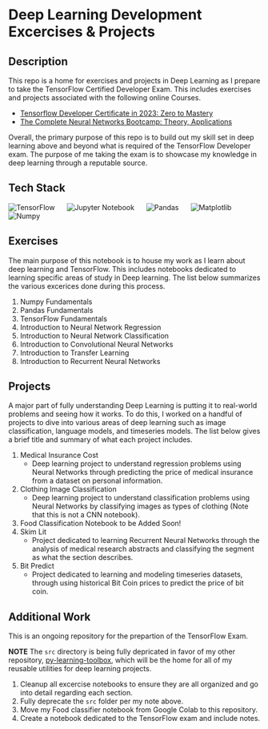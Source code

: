 # Deep Learning Development Excercises & Projects

## Description
This repo is a home for exercises and projects in Deep Learning as I prepare to take the TensorFlow Certified Developer Exam. This includes exercises and projects associated with the following online Courses.

- [Tensorflow Developer Certificate in 2023: Zero to Mastery](https://www.udemy.com/course/tensorflow-developer-certificate-machine-learning-zero-to-mastery/)
- [The Complete Neural Networks Bootcamp: Theory, Applications](https://www.udemy.com/course/the-complete-neural-networks-bootcamp-theory-applications/)

Overall, the primary purpose of this repo is to build out my skill set in deep learning above and beyond what is required of the TensorFlow Developer exam. The purpose of me taking the exam is to showcase my knowledge in deep learning through a reputable source.

## Tech Stack
<img style="padding-right:20px;" alt="TensorFlow" src="https://img.shields.io/badge/TensorFlow-%23FF6F00.svg?style=for-the-badge&logo=TensorFlow&logoColor=whitee"/>
<img style="padding-right:20px;" alt="Jupyter Notebook" src="https://img.shields.io/badge/jupyter-%23FA0F00.svg?style=for-the-badge&logo=jupyter&logoColor=white"/>
<img style="padding-right:20px;" alt="Pandas" src="https://img.shields.io/badge/pandas-%23150458.svg?style=for-the-badge&logo=pandas&logoColor=white"/>
<img style="padding-right:20px;" alt="Matplotlib" src="https://img.shields.io/badge/Matplotlib-%23ffffff.svg?style=for-the-badge&logo=Matplotlib&logoColor=black)"/>
<img style="padding-right:20px;" alt="Numpy" src="https://img.shields.io/badge/numpy-%23013243.svg?style=for-the-badge&logo=numpy&logoColor=white"/>


## Exercises
The main purpose of this notebook is to house my work as I learn about deep learning and TensorFlow. This includes notebooks dedicated to learning specific areas of study in Deep learning. The list below summarizes the various excerices done during this process.

1. Numpy Fundamentals
2. Pandas Fundamentals
3. TensorFlow Fundamentals
4. Introduction to Neural Network Regression
5. Introduction to Neural Network Classification
6. Introduction to Convolutional Neural Networks
7. Introduction to Transfer Learning
8. Introduction to Recurrent Neural Networks


## Projects
A major part of fully understanding Deep Learning is putting it to real-world problems and seeing how it works. To do this, I worked on a handful of projects to dive into various areas of deep learning such as image classification, language models, and timeseries models. The list below gives a brief title and summary of what each project includes.

1. Medical Insurance Cost
   * Deep learning project to understand regression problems using Neural Networks through predicting the price of medical insurance from a dataset on personal information.
2. Clothing Image Classification
    * Deep learning project to understand classification problems using Neural Networks by classifying images as types of clothing (Note that this is not a CNN notebook).
3. Food Classification Notebook to be Added Soon!
4. Skim Lit
    * Project dedicated to learning Recurrent Neural Networks through the analysis of medical research abstracts and classifying the segment as what the section describes.
5. Bit Predict
    * Project dedicated to learning and modeling timeseries datasets, through using historical Bit Coin prices to predict the price of bit coin.

## Additional Work
This is an ongoing repository for the prepartion of the TensorFlow Exam.

**NOTE** The `src` directory is being fully depricated in favor of my other repository, [py-learning-toolbox](https://github.com/bkubick/py-learning-toolbox), which will be the home for all of my reusable utilities for deep learning projects.

1. Cleanup all excercise notebooks to ensure they are all organized and go into detail regarding each section.
2. Fully deprecate the `src` folder per my note above.
3. Move my Food classifier notebook from Google Colab to this repository.
4. Create a notebook dedicated to the TensorFlow exam and include notes.
